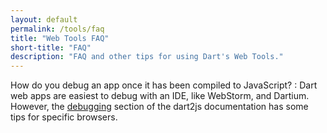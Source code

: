 ```yaml
---
layout: default
permalink: /tools/faq
title: "Web Tools FAQ"
short-title: "FAQ"
description: "FAQ and other tips for using Dart's Web Tools."
---
```


How do you debug an app once it has been compiled to JavaScript?
: Dart web apps are easiest to debug with an IDE, like WebStorm,
  and Dartium. However,
  the [debugging](/tools/dart2js#debugging)
  section of the dart2js documentation
  has some tips for specific browsers.
